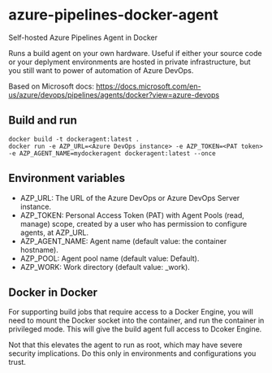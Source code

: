 # azure-pipelines-docker-agent
Self-hosted Azure Pipelines Agent in Docker

Runs a build agent on your own hardware. Useful if either your source code or your deplyment environments are hosted in private infrastructure, but you still want to power of automation of Azure DevOps.

Based on Microsoft docs: https://docs.microsoft.com/en-us/azure/devops/pipelines/agents/docker?view=azure-devops

## Build and run

```
docker build -t dockeragent:latest .
docker run -e AZP_URL=<Azure DevOps instance> -e AZP_TOKEN=<PAT token> -e AZP_AGENT_NAME=mydockeragent dockeragent:latest --once
```

## Environment variables

- AZP_URL:	The URL of the Azure DevOps or Azure DevOps Server instance.
- AZP_TOKEN:	Personal Access Token (PAT) with Agent Pools (read, manage) scope, created by a user who has permission to configure agents, at AZP_URL.
- AZP_AGENT_NAME:	Agent name (default value: the container hostname).
- AZP_POOL:	Agent pool name (default value: Default).
- AZP_WORK:	Work directory (default value: _work).

## Docker in Docker

For supporting build jobs that require access to a Docker Engine, you will need to mount the Docker socket into the container, and run the container in privileged mode. This will give the build agent full access to Dcoker Engine. 

Not that this elevates the agent to run as root, which may have severe security implications. Do this only in environments and configurations you trust.
